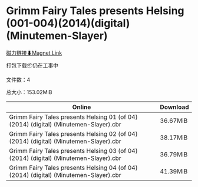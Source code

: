 # Grimm Fairy Tales presents Helsing (001-004)(2014)(digital)(Minutemen-Slayer)

[磁力链接⬇Magnet Link](magnet:?xt=urn:btih:8c49474c9f6970da857a2228d708546c50bc15d9&dn=Grimm%20Fairy%20Tales%20presents%20Helsing%20%28001-004%29%282014%29%28digital%29%28Minutemen-Slayer%29)

打包下载📦仍在工事中

文件数：4

总大小：153.02MiB

Online | Download
--- | ---
Grimm Fairy Tales presents Helsing 01 (of 04) (2014) (digital) (Minutemen-Slayer).cbr | 36.67MiB
Grimm Fairy Tales presents Helsing 02 (of 04) (2014) (digital) (Minutemen-Slayer).cbr | 38.17MiB
Grimm Fairy Tales presents Helsing 03 (of 04) (2014) (digital) (Minutemen-Slayer).cbr | 36.79MiB
Grimm Fairy Tales presents Helsing 04 (of 04) (2014) (digital) (Minutemen-Slayer).cbr | 41.39MiB